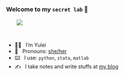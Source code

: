 ### Welcome to my `secret lab` :wave:

&emsp; &ensp;  <img align=center src="https://github.githubassets.com/images/mona-whisper.gif"/>   

<br>

- :vampire_woman: &nbsp; I’m Yulei
- :star2: &nbsp; Pronouns: [she/her](https://pronoun.is/she)
- ⌨️  &nbsp;  I use: `python`, `stata`, `matlab`
- :writing_hand: &nbsp; I take notes and write stuffs at [my blog](https://yuleii.github.io/)


<!--
**Yuleii/Yuleii** is a ✨ _special_ ✨ repository because its `README.md` (this file) appears on your GitHub profile.

Here are some ideas to get you started:

- I’m currently working on ...
- 🌱 I’m currently learning ...
- 👯 I’m looking to collaborate on ...
- 🤔 I’m looking for help with ...
- 💬 Ask me about ...
- 📫 How to reach me: ...
- 😄 Pronouns: ...
- ⚡ Fun fact: ...
<img align=center src="https://enterprise.github.com/assets/spinners/octocat-spinner-128-26a44333917854c6794d55eac947b1277fced54f1f60c5df5d93431db8753bc5.gif" width="40" height="40"/>
<div align="center">
	<br>
	<br>
	<img src="https://enterprise.github.com/assets/spinners/octocat-spinner-128-26a44333917854c6794d55eac947b1277fced54f1f60c5df5d93431db8753bc5.gif" width="40" height="40">
	<p>Loading</p>
	<br>
	<br>
</div>
-->
